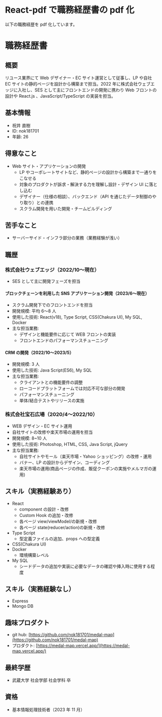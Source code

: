 # React-pdf で職務経歴書の pdf 化

以下の職務経歴を pdf 化しています。

# 職務経歴書

## 概要

リユース業界にて Web デザイナー・EC サイト運営として従事し、LP や自社 EC サイトの静的ページを設計から構築まで担当。2022 年に株式会社ウェブエッジに入社し、SES として主にフロントエンドの開発に携わり Web フロントの設計や React.js 、JavaScript/TypeScript の実装を担当。

## 基本情報

- 祝井 直樹
- ID: nok181701
- 年齢: 26

## 得意なこと

- Web サイト・アプリケーションの開発
  - LP やコーポレートサイトなど、静的ページの設計から構築まで一通りをこなせる
  - 対象のプロダクトが訴求・解決する力を理解し設計・デザイン UI に落とし込む
  - デザイナー（仕様の相談）、バックエンド（API を通じたデータ制御のやり取り）との連携
  - スクラム開発を用いた開発・チームビルディング

## 苦手なこと

- サーバーサイド・インフラ部分の業務（業務経験が浅い）

## 職歴

### 株式会社ウェブエッジ（2022/10〜現在）

- SES として主に開発フェーズを担当

#### ブロックチェーンを利用した SNS アプリケーション開発（2023/6〜現在）

- スクラム開発下でのフロントエンドを担当
- 開発規模: 平均 6〜8 人
- 使用した技術: React(v18), Type Script, CSS(Chakura UI), My SQL, Docker
- 主な担当業務:
  - デザインと機能要件に応じて WEB フロントの実装
  - フロントエンドのパフォーマンスチューニング

#### CRM の開発（2022/10〜2023/5）

- 開発規模: 3 人
- 使用した技術: Java Script(ES6), My SQL
- 主な担当業務:
  - クライアントとの機能要件の調整
  - ローコードプラットフォームでは対応不可な部分の開発
  - パフォーマンスチューニング
  - 単体/結合テストやリリースの実施

### 株式会社宝石広場（2020/4〜2022/10）

- WEB デザイン・EC サイト運用
- 自社サイトの改修や楽天市場の運用を担当
- 開発規模: 8~10 人
- 使用した技術: Photoshop, HTML, CSS, Java Script, jQuery
- 主な担当業務:
  - 自社サイトやモール（楽天市場・Yahoo ショッピング）の改修・運用
  - バナー、LP の設計からデザイン、コーディング
  - 楽天市場の運用(商品ページの作成、販促クーポンの実施やメルマガの運用)

## スキル（実務経験あり）

- React
  - component の設計・改修
  - Custom Hook の追加・改修
  - 各ページ view/viewModel/の新規・改修
  - 各ページ state(reducer/action)の新規・改修
- Type Script
  - 型定義ファイルの追加、props への型定義
- CSS(Chakura UI)
- Docker
  - 環境構築レベル
- My SQL
  - シードデータの追加や実装に必要なデータの確認や挿入時に使用する程度

## スキル（実務経験なし）

- Express
- Mongo DB

## 趣味プロダクト

- git hub: [https://github.com/nok181701/medal-map](https://github.com/nok181701/medal-map)
- プロダクト: [https://medal-map.vercel.app/](https://medal-map.vercel.app/)

## 最終学歴

- 武蔵大学 社会学部 社会学科 卒

## 資格

- 基本情報処理技術者（2023 年 11 月）
